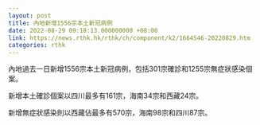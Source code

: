```yaml
---
layout: post
title: 內地新增1556宗本土新冠病例
date: 2022-08-29 09:18:13.000000000 +08:00
link: https://news.rthk.hk/rthk/ch/component/k2/1664546-20220829.htm
categories: rthk
---
```


內地過去一日新增1556宗本土新冠病例，包括301宗確診和1255宗無症狀感染個案。

新增本土確診個案以四川最多有161宗，海南34宗和西藏24宗。

新增無症狀感染則以西藏佔最多有570宗，海南98宗和四川87宗。
